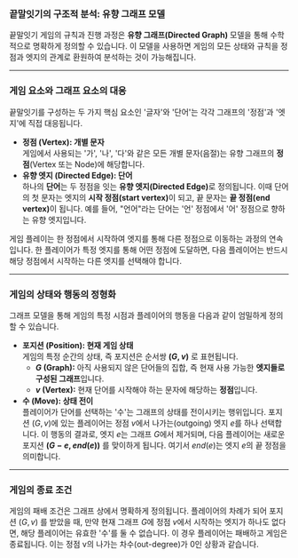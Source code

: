 ### **끝말잇기의 구조적 분석: 유향 그래프 모델**

끝말잇기 게임의 규칙과 진행 과정은 **유향 그래프(Directed Graph)** 모델을 통해 수학적으로 명확하게 정의할 수 있습니다. 이 모델을 사용하면 게임의 모든 상태와 규칙을 정점과 엣지의 관계로 환원하여 분석하는 것이 가능해집니다.

---

### **게임 요소와 그래프 요소의 대응**

끝말잇기를 구성하는 두 가지 핵심 요소인 '글자'와 '단어'는 각각 그래프의 '정점'과 '엣지'에 직접 대응됩니다.

- **정점 (Vertex): 개별 문자**  
  게임에서 사용되는 '가', '나', '다'와 같은 모든 개별 문자(음절)는 유향 그래프의 **정점**(Vertex 또는 Node)에 해당합니다.
- **유향 엣지 (Directed Edge): 단어**  
  하나의 **단어**는 두 정점을 잇는 <strong>유향 엣지(Directed Edge)</strong>로 정의됩니다. 이때 단어의 첫 문자는 엣지의 <strong>시작 정점(start vertex)</strong>이 되고, 끝 문자는 <strong>끝 정점(end vertex)</strong>이 됩니다. 예를 들어, "언어"라는 단어는 '언' 정점에서 '어' 정점으로 향하는 유향 엣지입니다.

게임 플레이는 한 정점에서 시작하여 엣지를 통해 다른 정점으로 이동하는 과정의 연속입니다. 한 플레이어가 특정 엣지를 통해 어떤 정점에 도달하면, 다음 플레이어는 반드시 해당 정점에서 시작하는 다른 엣지를 선택해야 합니다.

---

### **게임의 상태와 행동의 정형화**

그래프 모델을 통해 게임의 특정 시점과 플레이어의 행동을 다음과 같이 엄밀하게 정의할 수 있습니다.

- **포지션 (Position): 현재 게임 상태**  
  게임의 특정 순간의 상태, 즉 포지션은 순서쌍 **$(G,v)$** 로 표현됩니다.
  - **$G$ (Graph):** 아직 사용되지 않은 단어들의 집합, 즉 현재 사용 가능한 **엣지들로 구성된 그래프**입니다.
  - **$v$ (Vertex):** 현재 단어를 시작해야 하는 문자에 해당하는 **정점**입니다.
- **수 (Move): 상태 전이**  
  플레이어가 단어를 선택하는 '수'는 그래프의 상태를 전이시키는 행위입니다. 포지션 $(G, v)$에 있는 플레이어는 정점 $v$에서 나가는(outgoing) 엣지 $e$를 하나 선택합니다.
  이 행동의 결과로, 엣지 $e$는 그래프 $G$에서 제거되며, 다음 플레이어는 새로운 포지션 **$(G-e, end(e))$** 를 맞이하게 됩니다. 여기서 $end(e)$는 엣지 $e$의 끝 정점을 의미합니다.

---

### **게임의 종료 조건**

게임의 패배 조건은 그래프 상에서 명확하게 정의됩니다. 플레이어의 차례가 되어 포지션 $(G,v)$ 를 받았을 때, 만약 현재 그래프 $G$에 정점 $v$에서 시작하는 엣지가 하나도 없다면, 해당 플레이어는 유효한 '수'를 둘 수 없습니다. 이 경우 플레이어는 패배하고 게임은 종료됩니다. 이는 정점 v의 나가는 차수(out-degree)가 0인 상황과 같습니다.

